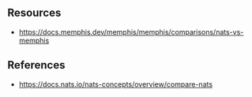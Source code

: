 


## Resources

- https://docs.memphis.dev/memphis/memphis/comparisons/nats-vs-memphis


## References

- https://docs.nats.io/nats-concepts/overview/compare-nats